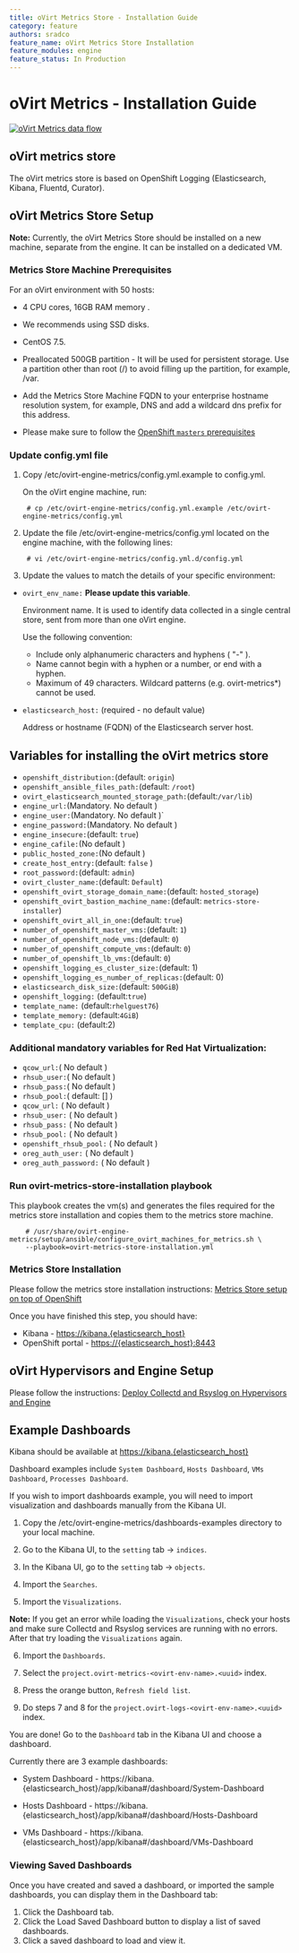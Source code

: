 ```yaml
---
title: oVirt Metrics Store - Installation Guide
category: feature
authors: sradco
feature_name: oVirt Metrics Store Installation
feature_modules: engine
feature_status: In Production
---
```

# oVirt Metrics - Installation Guide

[![oVirt Metrics data flow](/images/wiki/oVirtMetricsDataFlow.jpg)](/images/wiki/oVirtMetricsDataFlow.jpg)

## oVirt metrics store

The oVirt metrics store is based on OpenShift Logging (Elasticsearch, Kibana, Fluentd, Curator).

## oVirt Metrics Store Setup

**Note:** Currently, the oVirt Metrics Store should be installed on a new machine, separate from the engine.
It can be installed on a dedicated VM.

### Metrics Store Machine Prerequisites

For an oVirt environment with 50 hosts: 
- 4 CPU cores, 16GB RAM memory .
- We recommends using SSD disks.
- CentOS 7.5.
- Preallocated 500GB partition - It will be used for persistent storage. Use a partition other than root (/) to avoid filling up the partition, for example, /var.
- Add the Metrics Store Machine FQDN to your enterprise hostname resolution system, for example, DNS and add a wildcard dns prefix for this address.

- Please make sure to follow the [OpenShift `masters` prerequisites](https://docs.openshift.org/latest/install_config/install/prerequisites.html#hardware)

### Update config.yml file

1. Copy  /etc/ovirt-engine-metrics/config.yml.example  to config.yml.

   On the oVirt engine machine, run:

        # cp /etc/ovirt-engine-metrics/config.yml.example /etc/ovirt-engine-metrics/config.yml

2. Update the file /etc/ovirt-engine-metrics/config.yml located on the engine machine, with the following lines:

        # vi /etc/ovirt-engine-metrics/config.yml.d/config.yml

3. Update the values to match the details of your specific environment:


- `ovirt_env_name:` **Please update this variable**.

  Environment name. It is used to identify data collected in a single central
  store, sent from more than one oVirt engine.
  
  Use the following convention: 

  - Include only alphanumeric characters and hyphens ( "-" ).
  - Name cannot begin with a hyphen or a number, or end with a hyphen.
  - Maximum of 49 characters. Wildcard patterns (e.g. ovirt-metrics*) cannot be used.

- `elasticsearch_host:` (required - no default value)

  Address or hostname (FQDN) of the Elasticsearch server host.

## Variables  for installing the oVirt metrics store

- `openshift_distribution:`(default: `origin`)
- `openshift_ansible_files_path:`(default: `/root`)
- `ovirt_elasticsearch_mounted_storage_path:`(default:`/var/lib`)
- `engine_url:`(Mandatory. No default )
- `engine_user:`(Mandatory. No default )`
- `engine_password:`(Mandatory. No default )
- `engine_insecure:`(default: `true`)
- `engine_cafile:`(No default )
- `public_hosted_zone:`(No default )
- `create_host_entry:`(default: `false` )
- `root_password:`(default: `admin`)
- `ovirt_cluster_name:`(default: `Default`)
- `openshift_ovirt_storage_domain_name:`(default: `hosted_storage`)
- `openshift_ovirt_bastion_machine_name:`(default: `metrics-store-installer`)
- `openshift_ovirt_all_in_one:`(default: `true`)
- `number_of_openshift_master_vms:`(default: `1`)
- `number_of_openshift_node_vms:`(default: `0`)
- `number_of_openshift_compute_vms:`(default: `0`)
- `number_of_openshift_lb_vms:`(default: `0`)
- `openshift_logging_es_cluster_size:`(default: 1)
- `openshift_logging_es_number_of_replicas:`(default: 0)
- `elasticsearch_disk_size:`(default: `500GiB`)
- `openshift_logging:` (default:`true`)
- `template_name:` (default:`rhelguest76`)
- `template_memory:` (default:`4GiB`)
- `template_cpu:` (default:2)

### Additional mandatory variables for Red Hat Virtualization:

- `qcow_url:`( No default )
- `rhsub_user:`( No default )
- `rhsub_pass:`( No default )
- `rhsub_pool:`( default: [] )
- `qcow_url:` ( No default )
- `rhsub_user:` ( No default )
- `rhsub_pass:` ( No default )
- `rhsub_pool:` ( No default )
- `openshift_rhsub_pool:` ( No default )
- `oreg_auth_user:` ( No default )
- `oreg_auth_password:` ( No default )

### Run ovirt-metrics-store-installation playbook

This playbook creates the vm(s) and generates the files required for the metrics store installation and copies them
to the metrics store machine.

        # /usr/share/ovirt-engine-metrics/setup/ansible/configure_ovirt_machines_for_metrics.sh \
        --playbook=ovirt-metrics-store-installation.yml

### Metrics Store Installation 

Please follow the metrics store installation instructions: [Metrics Store setup on top of OpenShift](https://www.ovirt.org/develop/release-management/features/metrics/setting-up-viaq-logging/)

Once you have finished this step, you should have:

  * Kibana - <https://kibana.{elasticsearch_host}>
  * OpenShift portal - <https://{elasticsearch_host}:8443>


## oVirt Hypervisors and Engine Setup ##

Please follow the instructions: [Deploy Collectd and Rsyslog on Hypervisors and Engine](https://www.ovirt.org/develop/release-management/features/metrics/hypervisors-and-engine-setup)


## Example Dashboards

Kibana should be available at <https://kibana.{elasticsearch_host}>

Dashboard examples include `System Dashboard`, `Hosts Dashboard`, `VMs Dashboard`, `Processes Dashboard`.

If you wish to import dashboards example, you will need to import visualization and dashboards manually from the Kibana UI.

1. Copy the /etc/ovirt-engine-metrics/dashboards-examples directory to your local machine.

2. Go to the Kibana UI, to the `setting` tab -> `indices`.

3. In the Kibana UI, go to the `setting` tab -> `objects`.

4. Import the `Searches`.

5. Import the `Visualizations`.

**Note:** If you get an error while loading the `Visualizations`, check your hosts and make sure Collectd and Rsyslog services are running with no errors. After that try loading the `Visualizations` again.

6. Import the `Dashboards`.

7. Select the `project.ovirt-metrics-<ovirt-env-name>.<uuid>` index.

8. Press the orange button, `Refresh field list`.

9. Do steps 7 and 8 for the `project.ovirt-logs-<ovirt-env-name>.<uuid>` index.


You are done! Go to the `Dashboard` tab in the Kibana UI and choose a dashboard.


Currently there are 3 example dashboards:

  * System Dashboard - https://kibana.{elasticsearch_host}/app/kibana#/dashboard/System-Dashboard

  * Hosts Dashboard - https://kibana.{elasticsearch_host}/app/kibana#/dashboard/Hosts-Dashboard
  
  * VMs Dashboard - https://kibana.{elasticsearch_host}/app/kibana#/dashboard/VMs-Dashboard

### Viewing Saved Dashboards

Once you have created and saved a dashboard, or imported the sample dashboards, you can display them in the Dashboard tab:

1. Click the Dashboard tab.
2. Click the Load Saved Dashboard button to display a list of saved dashboards.
3. Click a saved dashboard to load and view it.
